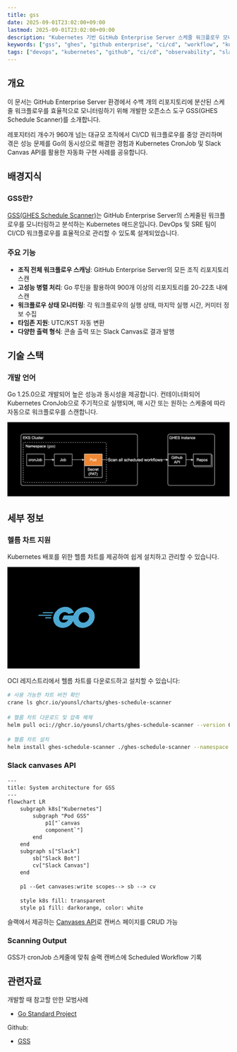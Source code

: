 ```yaml
---
title: gss
date: 2025-09-01T23:02:00+09:00
lastmod: 2025-09-01T23:02:00+09:00
description: "Kubernetes 기반 GitHub Enterprise Server 스케줄 워크플로우 모니터링 도구 GSS(GHES Schedule Scanner) 소개"
keywords: ["gss", "ghes", "github enterprise", "ci/cd", "workflow", "kubernetes", "slack canvas"]
tags: ["devops", "kubernetes", "github", "ci/cd", "observability", "slack"]
---
```


## 개요

이 문서는 GitHub Enterprise Server 환경에서 수백 개의 리포지토리에 분산된 스케줄 워크플로우를 효율적으로 모니터링하기 위해 개발한 오픈소스 도구 GSS(GHES Schedule Scanner)를 소개합니다.

레포지터리 개수가 960개 넘는 대규모 조직에서 CI/CD 워크플로우를 중앙 관리하며 겪은 성능 문제를 Go의 동시성으로 해결한 경험과 Kubernetes CronJob 및 Slack Canvas API를 활용한 자동화 구현 사례를 공유합니다.

## 배경지식

### GSS란?

[GSS(GHES Schedule Scanner)](https://github.com/younsl/gss)는 GitHub Enterprise Server의 스케줄된 워크플로우를 모니터링하고 분석하는 Kubernetes 애드온입니다. DevOps 및 SRE 팀이 CI/CD 워크플로우를 효율적으로 관리할 수 있도록 설계되었습니다.

### 주요 기능

- **조직 전체 워크플로우 스캐닝**: GitHub Enterprise Server의 모든 조직 리포지토리 스캔
- **고성능 병렬 처리**: Go 루틴을 활용하여 900개 이상의 리포지토리를 20-22초 내에 스캔
- **워크플로우 상태 모니터링**: 각 워크플로우의 실행 상태, 마지막 실행 시간, 커미터 정보 수집
- **타임존 지원**: UTC/KST 자동 변환
- **다양한 출력 형식**: 콘솔 출력 또는 Slack Canvas로 결과 발행

## 기술 스택

### 개발 언어

Go 1.25.0으로 개발되어 높은 성능과 동시성을 제공합니다. 컨테이너화되어 Kubernetes CronJob으로 주기적으로 실행되며, 매 시간 또는 원하는 스케줄에 따라 자동으로 워크플로우를 스캔합니다.

![](./1.png)

## 세부 정보

### 헬름 차트 지원

Kubernetes 배포를 위한 헬름 차트를 제공하여 쉽게 설치하고 관리할 수 있습니다.

![](./2.png)

OCI 레지스트리에서 헬름 차트를 다운로드하고 설치할 수 있습니다:

```bash
# 사용 가능한 차트 버전 확인
crane ls ghcr.io/younsl/charts/ghes-schedule-scanner

# 헬름 차트 다운로드 및 압축 해제
helm pull oci://ghcr.io/younsl/charts/ghes-schedule-scanner --version 0.6.1 --untar

# 헬름 차트 설치
helm install ghes-schedule-scanner ./ghes-schedule-scanner --namespace gss --create-namespace
```

### Slack canvases API

```mermaid
---
title: System architecture for GSS
---
flowchart LR
    subgraph k8s["Kubernetes"]
        subgraph "Pod GSS" 
            p1["`canvas
            component`"]
        end
    end
    subgraph s["Slack"]
        sb["Slack Bot"]
        cv["Slack Canvas"]
    end

    p1 --Get canvases:write scopes--> sb --> cv

    style k8s fill: transparent
    style p1 fill: darkorange, color: white
```

슬랙에서 제공하는 [Canvases API](https://api.slack.com/methods?query=canvases)로 캔버스 페이지를 CRUD 가능

### Scanning Output

GSS가 cronJob 스케줄에 맞춰 슬랙 캔버스에 Scheduled Workflow 기록

## 관련자료

개발할 때 참고할 만한 모범사례

- [Go Standard Project](https://github.com/golang-standards/project-layout)

Github:

- [GSS](https://github.com/younsl/gss)
